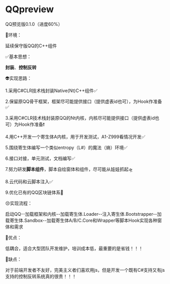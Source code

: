 # QQpreview
QQ预览版0.1.0（进度60%）<br>

🍵环境：<br>

延续保守版QQ的C++组件<br>

✅基本思想：<br>

**封装**、**控制反转<br>**

👽实现思路：<br>

1.采用C#CLR技术栈封装Native(Nt)C++组件✅<br>

2.保留原QQ骨干框架，框架尽可能提供接口（提供虚表id也可），为Hook作准备✅<br>

3.采用C#CLR技术栈封装原QQ的Nt内核，内核尽可能提供接口（提供虚表id也可）为Hook作准备❗<br>

4.用C++开发一个寄生体A内核，用于开发测试，A1-Z999看情况开发✅<br>

5.围绕寄生体编写一个类似entropy（L#）的魔法（熵）环境✅<br>

6.接口对接，单元测试，文档编写✅<br>

7.努力研发**脚本组件**，脚本自绘窗体和组件，尽可能从娃娃抓起🛸<br>

8.云代码和云脚本注入✅<br>

9.优化已有的QQ区块链体系🎯<br>

😒实现流程：<br>

启动QQ--加载框架和内核--加载寄生体.Loader--注入寄生体.Bootstrapper--加载寄生体.Sandbox--加载寄生体A/B/C.Core和Wrapper等脚本Hook实现各种窗体和需求<br>

🎯优点：<br>

低耦合，适合大型团队开发维护，培训成本低，最重要的是省钱！！！<br>

🍳缺点：<br>

对于前端开发者不友好，完美主义者们喜欢用js，但是开发一个既有C#支持又有js支持的控制反转系统真的很贵！！！<br>







